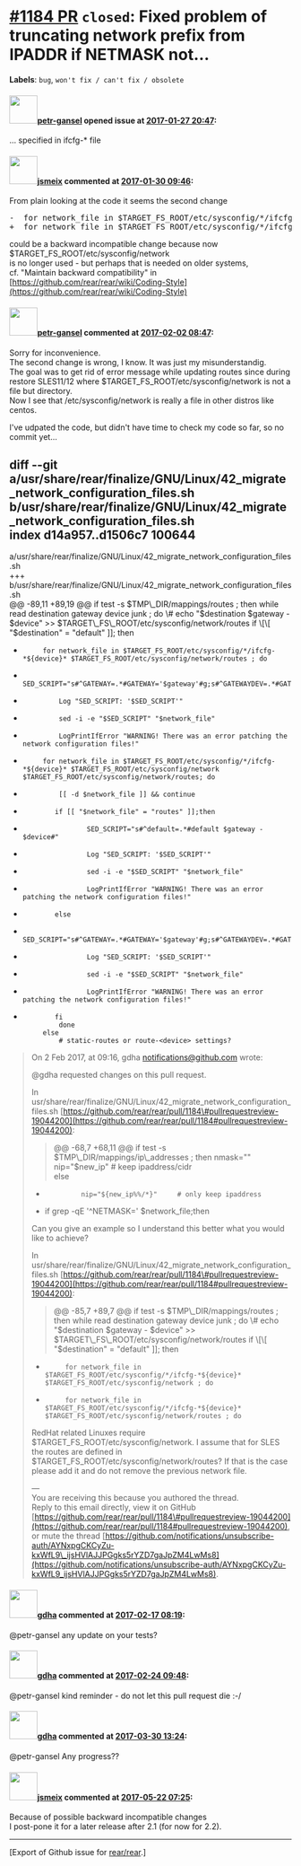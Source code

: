 [\#1184 PR](https://github.com/rear/rear/pull/1184) `closed`: Fixed problem of truncating network prefix from IPADDR if NETMASK not…
====================================================================================================================================

**Labels**: `bug`, `won't fix / can't fix / obsolete`

#### <img src="https://avatars.githubusercontent.com/u/25391526?u=f05bffe616bc953303e1ade25a31c9de278df79e&v=4" width="50">[petr-gansel](https://github.com/petr-gansel) opened issue at [2017-01-27 20:47](https://github.com/rear/rear/pull/1184):

… specified in ifcfg-\* file

#### <img src="https://avatars.githubusercontent.com/u/1788608?u=925fc54e2ce01551392622446ece427f51e2f0ce&v=4" width="50">[jsmeix](https://github.com/jsmeix) commented at [2017-01-30 09:46](https://github.com/rear/rear/pull/1184#issuecomment-276018532):

From plain looking at the code it seems the second change

<pre>
-  for network_file in $TARGET_FS_ROOT/etc/sysconfig/*/ifcfg-*${device}* $TARGET_FS_ROOT/etc/sysconfig/network ; do
+  for network_file in $TARGET_FS_ROOT/etc/sysconfig/*/ifcfg-*${device}* $TARGET_FS_ROOT/etc/sysconfig/network/routes ; do
</pre>

could be a backward incompatible change because now  
$TARGET\_FS\_ROOT/etc/sysconfig/network  
is no longer used - but perhaps that is needed on older systems,  
cf. "Maintain backward compatibility" in  
[https://github.com/rear/rear/wiki/Coding-Style](https://github.com/rear/rear/wiki/Coding-Style)

#### <img src="https://avatars.githubusercontent.com/u/25391526?u=f05bffe616bc953303e1ade25a31c9de278df79e&v=4" width="50">[petr-gansel](https://github.com/petr-gansel) commented at [2017-02-02 08:47](https://github.com/rear/rear/pull/1184#issuecomment-276899658):

Sorry for inconvenience.  
The second change is wrong, I know. It was just my misunderstandig.  
The goal was to get rid of error message while updating routes since
during restore SLES11/12 where $TARGET\_FS\_ROOT/etc/sysconfig/network
is not a file but directory.  
Now I see that /etc/sysconfig/network is really a file in other distros
like centos.

I've udpated the code, but didn't have time to check my code so far, so
no commit yet...

diff --git
a/usr/share/rear/finalize/GNU/Linux/42\_migrate\_network\_configuration\_files.sh
b/usr/share/rear/finalize/GNU/Linux/42\_migrate\_network\_configuration\_files.sh  
index d14a957..d1506c7 100644  
---
a/usr/share/rear/finalize/GNU/Linux/42\_migrate\_network\_configuration\_files.sh  
+++
b/usr/share/rear/finalize/GNU/Linux/42\_migrate\_network\_configuration\_files.sh  
@@ -89,11 +89,19 @@ if test -s $TMP\_DIR/mappings/routes ; then  
while read destination gateway device junk ; do  
\# echo "$destination $gateway - $device" &gt;&gt;
$TARGET\_FS\_ROOT/etc/sysconfig/network/routes  
if \[\[ "$destination" = "default" \]\]; then

-          for network_file in $TARGET_FS_ROOT/etc/sysconfig/*/ifcfg-*${device}* $TARGET_FS_ROOT/etc/sysconfig/network/routes ; do

-              SED_SCRIPT="s#^GATEWAY=.*#GATEWAY='$gateway'#g;s#^GATEWAYDEV=.*#GATEWAYDEV='$device'#g"

-              Log "SED_SCRIPT: '$SED_SCRIPT'"

-              sed -i -e "$SED_SCRIPT" "$network_file"

-              LogPrintIfError "WARNING! There was an error patching the network configuration files!"

<!-- -->

-          for network_file in $TARGET_FS_ROOT/etc/sysconfig/*/ifcfg-*${device}* $TARGET_FS_ROOT/etc/sysconfig/network $TARGET_FS_ROOT/etc/sysconfig/network/routes; do

-              [[ -d $network_file ]] && continue

-             if [[ "$network_file" = "routes" ]];then

-                     SED_SCRIPT="s#^default=.*#default $gateway - $device#"

-                     Log "SED_SCRIPT: '$SED_SCRIPT'"

-                     sed -i -e "$SED_SCRIPT" "$network_file"

-                     LogPrintIfError "WARNING! There was an error patching the network configuration files!"

-             else

-                     SED_SCRIPT="s#^GATEWAY=.*#GATEWAY='$gateway'#g;s#^GATEWAYDEV=.*#GATEWAYDEV='$device'#g"

-                     Log "SED_SCRIPT: '$SED_SCRIPT'"

-                     sed -i -e "$SED_SCRIPT" "$network_file"

-                     LogPrintIfError "WARNING! There was an error patching the network configuration files!"

-             fi
               done
           else
               # static-routes or route-<device> settings?

> On 2 Feb 2017, at 09:16, gdha <notifications@github.com> wrote:
>
> @gdha requested changes on this pull request.
>
> In
> usr/share/rear/finalize/GNU/Linux/42\_migrate\_network\_configuration\_files.sh
> [https://github.com/rear/rear/pull/1184\#pullrequestreview-19044200](https://github.com/rear/rear/pull/1184#pullrequestreview-19044200):
>
> > @@ -68,7 +68,11 @@ if test -s $TMP\_DIR/mappings/ip\_addresses ;
> > then  
> > nmask=""  
> > nip="$new\_ip" \# keep ipaddress/cidr  
> > else
>
> -              nip="${new_ip%%/*}"     # only keep ipaddress
>
> <!-- -->
>
> -   if grep -qE '^NETMASK=' $network_file;then
>
> Can you give an example so I understand this better what you would
> like to achieve?
>
> In
> usr/share/rear/finalize/GNU/Linux/42\_migrate\_network\_configuration\_files.sh
> [https://github.com/rear/rear/pull/1184\#pullrequestreview-19044200](https://github.com/rear/rear/pull/1184#pullrequestreview-19044200):
>
> > @@ -85,7 +89,7 @@ if test -s $TMP\_DIR/mappings/routes ; then  
> > while read destination gateway device junk ; do  
> > \# echo "$destination $gateway - $device" &gt;&gt;
> > $TARGET\_FS\_ROOT/etc/sysconfig/network/routes  
> > if \[\[ "$destination" = "default" \]\]; then
>
> -          for network_file in $TARGET_FS_ROOT/etc/sysconfig/*/ifcfg-*${device}* $TARGET_FS_ROOT/etc/sysconfig/network ; do
>
> <!-- -->
>
> -          for network_file in $TARGET_FS_ROOT/etc/sysconfig/*/ifcfg-*${device}* $TARGET_FS_ROOT/etc/sysconfig/network/routes ; do
>
> RedHat related Linuxes require
> $TARGET\_FS\_ROOT/etc/sysconfig/network. I assume that for SLES the
> routes are defined in $TARGET\_FS\_ROOT/etc/sysconfig/network/routes?
> If that is the case please add it and do not remove the previous
> network file.
>
> —  
> You are receiving this because you authored the thread.  
> Reply to this email directly, view it on GitHub
> [https://github.com/rear/rear/pull/1184\#pullrequestreview-19044200](https://github.com/rear/rear/pull/1184#pullrequestreview-19044200),
> or mute the thread
> [https://github.com/notifications/unsubscribe-auth/AYNxpgCKCyZu-kxWfL9\_ijsHVlAJJPGgks5rYZD7gaJpZM4LwMs8](https://github.com/notifications/unsubscribe-auth/AYNxpgCKCyZu-kxWfL9_ijsHVlAJJPGgks5rYZD7gaJpZM4LwMs8).

#### <img src="https://avatars.githubusercontent.com/u/888633?u=cdaeb31efcc0048d3619651aa18dd4b76e636b21&v=4" width="50">[gdha](https://github.com/gdha) commented at [2017-02-17 08:19](https://github.com/rear/rear/pull/1184#issuecomment-280584707):

@petr-gansel any update on your tests?

#### <img src="https://avatars.githubusercontent.com/u/888633?u=cdaeb31efcc0048d3619651aa18dd4b76e636b21&v=4" width="50">[gdha](https://github.com/gdha) commented at [2017-02-24 09:48](https://github.com/rear/rear/pull/1184#issuecomment-282249554):

@petr-gansel kind reminder - do not let this pull request die :-/

#### <img src="https://avatars.githubusercontent.com/u/888633?u=cdaeb31efcc0048d3619651aa18dd4b76e636b21&v=4" width="50">[gdha](https://github.com/gdha) commented at [2017-03-30 13:24](https://github.com/rear/rear/pull/1184#issuecomment-290409226):

@petr-gansel Any progress??

#### <img src="https://avatars.githubusercontent.com/u/1788608?u=925fc54e2ce01551392622446ece427f51e2f0ce&v=4" width="50">[jsmeix](https://github.com/jsmeix) commented at [2017-05-22 07:25](https://github.com/rear/rear/pull/1184#issuecomment-303020025):

Because of possible backward incompatible changes  
I post-pone it for a later release after 2.1 (for now for 2.2).

------------------------------------------------------------------------

\[Export of Github issue for
[rear/rear](https://github.com/rear/rear).\]
